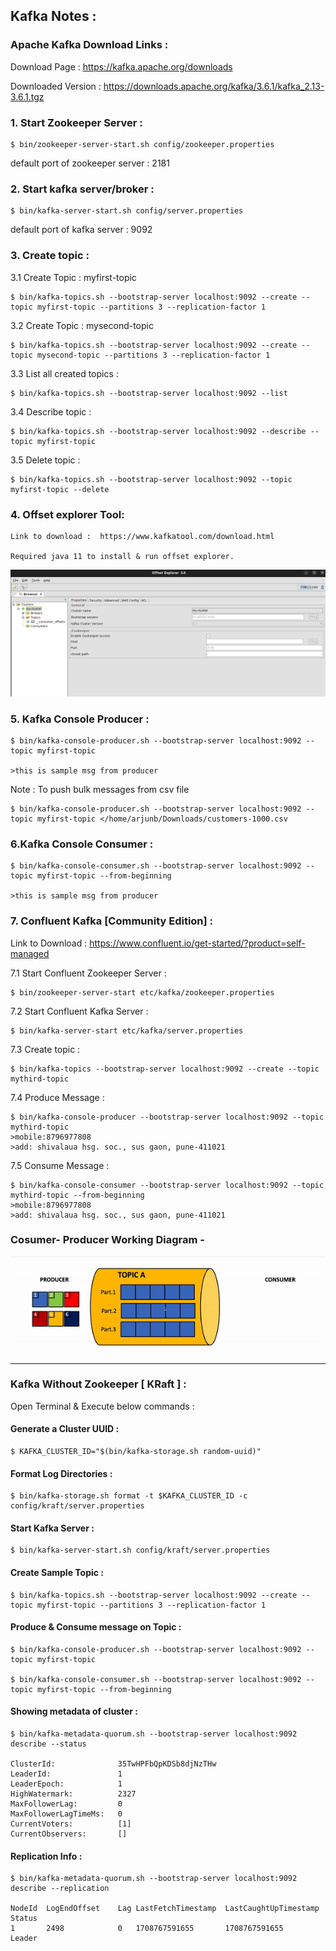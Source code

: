 
## Kafka Notes :

### Apache Kafka Download Links : 

 Download Page : https://kafka.apache.org/downloads

 Downloaded Version : https://downloads.apache.org/kafka/3.6.1/kafka_2.13-3.6.1.tgz



### 1. Start Zookeeper Server : 

	$ bin/zookeeper-server-start.sh config/zookeeper.properties

default port of zookeeper server : 2181


### 2. Start kafka server/broker :

	$ bin/kafka-server-start.sh config/server.properties
	
default port of kafka server : 9092
	
### 3. Create topic :

3.1 Create Topic : myfirst-topic

	$ bin/kafka-topics.sh --bootstrap-server localhost:9092 --create --topic myfirst-topic --partitions 3 --replication-factor 1

3.2 Create Topic : mysecond-topic

	$ bin/kafka-topics.sh --bootstrap-server localhost:9092 --create --topic mysecond-topic --partitions 3 --replication-factor 1

3.3 List all created topics :

	$ bin/kafka-topics.sh --bootstrap-server localhost:9092 --list

3.4 Describe topic :

	$ bin/kafka-topics.sh --bootstrap-server localhost:9092 --describe --topic myfirst-topic
3.5 Delete topic : 

 	$ bin/kafka-topics.sh --bootstrap-server localhost:9092 --topic myfirst-topic --delete


### 4. Offset explorer Tool:
	Link to download :  https://www.kafkatool.com/download.html

	Required java 11 to install & run offset explorer.

![image description](images/offsetExplorer3.0.png)


### 5. Kafka Console Producer : 
	
	$ bin/kafka-console-producer.sh --bootstrap-server localhost:9092 --topic myfirst-topic
	
	>this is sample msg from producer

Note : To push bulk messages from csv file 
	
	$ bin/kafka-console-producer.sh --bootstrap-server localhost:9092 --topic myfirst-topic </home/arjunb/Downloads/customers-1000.csv


### 6.Kafka Console Consumer : 
	
	$ bin/kafka-console-consumer.sh --bootstrap-server localhost:9092 --topic myfirst-topic --from-beginning

	>this is sample msg from producer



### 7. Confluent Kafka [Community Edition] :

Link to Download : https://www.confluent.io/get-started/?product=self-managed	


7.1 Start Confluent Zookeeper Server :
		
	$ bin/zookeeper-server-start etc/kafka/zookeeper.properties 

7.2 Start Confluent Kafka Server :

	$ bin/kafka-server-start etc/kafka/server.properties 

7.3 Create topic :

	$ bin/kafka-topics --bootstrap-server localhost:9092 --create --topic mythird-topic

7.4 Produce Message :
	
	$ bin/kafka-console-producer --bootstrap-server localhost:9092 --topic mythird-topic
	>mobile:8796977808 
	>add: shivalaua hsg. soc., sus gaon, pune-411021


7.5 Consume Message :

	$ bin/kafka-console-consumer --bootstrap-server localhost:9092 --topic mythird-topic --from-beginning
	>mobile:8796977808
	>add: shivalaua hsg. soc., sus gaon, pune-411021

### Cosumer- Producer Working Diagram - 


![image description](images/prod-cons-working.gif)

------------------------------

### Kafka Without Zookeeper [ KRaft ] :

Open Terminal & Execute below commands : 

#### Generate a Cluster UUID :

	$ KAFKA_CLUSTER_ID="$(bin/kafka-storage.sh random-uuid)"

#### Format Log Directories :

	$ bin/kafka-storage.sh format -t $KAFKA_CLUSTER_ID -c config/kraft/server.properties

#### Start Kafka Server :

	$ bin/kafka-server-start.sh config/kraft/server.properties

#### Create Sample Topic :

	$ bin/kafka-topics.sh --bootstrap-server localhost:9092 --create --topic myfirst-topic --partitions 3 --replication-factor 1

#### Produce & Consume message on Topic :
 
 	$ bin/kafka-console-producer.sh --bootstrap-server localhost:9092 --topic myfirst-topic

	$ bin/kafka-console-consumer.sh --bootstrap-server localhost:9092 --topic myfirst-topic --from-beginning 

#### Showing metadata of cluster :

	$ bin/kafka-metadata-quorum.sh --bootstrap-server localhost:9092 describe --status

	ClusterId:              35TwHPFbQpKDSb8djNzTHw
	LeaderId:               1
	LeaderEpoch:            1
	HighWatermark:          2327
	MaxFollowerLag:         0
	MaxFollowerLagTimeMs:   0
	CurrentVoters:          [1]
	CurrentObservers:       []

#### Replication Info :

	$ bin/kafka-metadata-quorum.sh --bootstrap-server localhost:9092 describe --replication

	NodeId	LogEndOffset	Lag	LastFetchTimestamp	LastCaughtUpTimestamp	Status	
	1     	2498        	0  	1708767591655     	1708767591655        	Leader	
